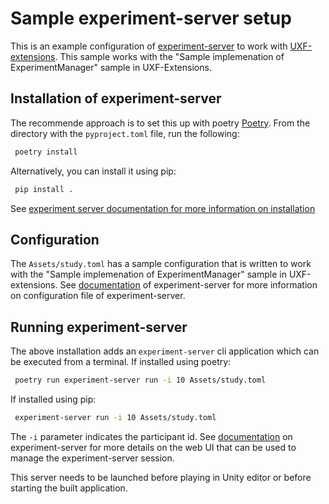 # Sample experiment-server setup

This is an example configuration of [experiment-server](https://shariff-faleel.com/experiment_server/) to work with [UXF-extensions](https://github.com/ovi-lab/UXF-extensions). This sample works with the "Sample implemenation of ExperimentManager" sample in UXF-Extensions.

## Installation of experiment-server

The recommende approach is to set this up with poetry [Poetry](https://poetry.eustace.io/). From the directory with the `pyproject.toml` file, run the following:
```sh
 poetry install
```

Alternatively, you can install it using pip:
```sh
 pip install .
```

See [experiment server documentation for more information on installation](https://shariff-faleel.com/experiment_server/#installation)

## Configuration
The `Assets/study.toml` has a sample configuration that is written to work with the "Sample implemenation of ExperimentManager" sample in UXF-extensions. See [documentation](https://shariff-faleel.com/experiment_server/#configuration-of-an-experiment) of experiment-server for more information on configuration file of experiment-server.

## Running experiment-server

The above installation adds an `experiment-server` cli application which can be executed from a terminal.
If installed using poetry:
```sh
 poetry run experiment-server run -i 10 Assets/study.toml
```

If installed using pip:
```sh
 experiment-server run -i 10 Assets/study.toml
```

The `-i` parameter indicates the participant id. See [documentation](https://shariff-faleel.com/experiment_server/#loading-experiment-through-server) on experiment-server for more details on the web UI that can be used to manage the experiment-server session.

This server needs to be launched before playing in Unity editor or before starting the built application. 
